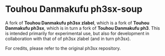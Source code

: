 # Touhou Danmakufu ph3sx-soup

A fork of **Touhou Danmakufu ph3sx zlabel**, which is a fork of **Touhou Danmakufu ph3sx**, which is in turn a fork of **Touhou Danmakufu ph3**.
This is intended primarily for experimental use, but also for development in collaboration with that of of ph3sx zlabel (and in turn ph3sx).

For credits, please refer to the original ph3sx repository.
